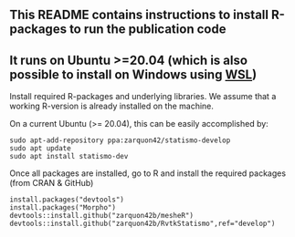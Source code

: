 ## This README contains instructions to install R-packages to run the publication code
## It runs on Ubuntu >=20.04 (which is also possible to install on Windows using [WSL](https://zarquon42b.github.io/2020/02/22/WSL-RvtkStatismoUpdate/))

Install required R-packages and underlying libraries. We assume that a working R-version is already installed on the machine.

On a current Ubuntu (>= 20.04), this can be easily accomplished by:
	
	sudo apt-add-repository ppa:zarquon42/statismo-develop
	sudo apt update
	sudo apt install statismo-dev


Once all packages are installed, go to R and install the required packages (from CRAN & GitHub)
	
```
install.packages("devtools")
install.packages("Morpho")
devtools::install.github("zarquon42b/mesheR")
devtools::install.github("zarquon42b/RvtkStatismo",ref="develop")

```
	
	
